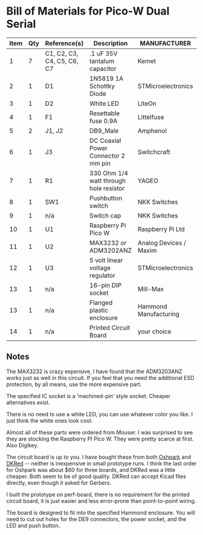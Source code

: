 # Bill of Materials for Pico-W Dual Serial

| Item | Qty | Reference(s)               | Description                            | MANUFACTURER           | Part Number                  |
|------|-----|----------------------------|----------------------------------------|------------------------|------------------------------|
| 1    | 7   | C1, C2, C3, C4, C5, C6, C7 | .1 uF 35V tantalum capacitor           | Kemet                  | T350A104M035AT               | 
| 2    | 1   | D1                         | 1N5819 1A Schottky Diode               | STMicroelectronics     | 1N5819                       |
| 3    | 1   | D2                         | White LED                              | LiteOn                 | LTW-420D7                    |
| 4    | 1   | F1                         | Resettable fuse 0.9A                   | Littelfuse             | RUEF090                      |
| 5    | 2   | J1, J2                     | DB9_Male                               | Amphenol               | L717SDE09PA4CH4RC309         |
| 6    | 1   | J3                         | DC Coaxial Power Connector 2 mm pin    | Switchcraft            | RAPC722X                     |
| 7    | 1   | R1                         | 330 Ohm 1/4 watt through hole resistor | YAGEO                  | CFR-25JT-52-330R             |
| 8    | 1   | SW1                        | Pushbutton switch                      | NKK Switches           | GB215AHB                     |
| 9    | 1   | n/a                        | Switch cap                             | NKK Switches           | AT4063                       |
| 10   | 1   | U1                         | Raspberry Pi Pico W                    | Raspberry Pi Ltd       | SCO918                       |
| 11   | 1   | U2                         | MAX3232 *or* ADM3202ANZ                | Analog Devices / Maxim | MAX3232ECPE+ *or* ADM3202ANZ |
| 12   | 1   | U3                         | 5 volt linear voltage regulator        | STMicroelectronics     | L7805CV                      |
| 13   | 1   | n/a                        | 16-pin DIP socket                      | Mill-Max               | 110-47-316-41-001000         |
| 13   | 1   | n/a                        | Flanged plastic enclosure              | Hammond Manufacturing  | 1591XXSFLBK                  | 
| 14   | 1   | n/a                        | Printed Circuit Board                  | your choice            | n/a                          |

## Notes

The MAX3232 is crazy expensive, I have found that the ADM3203ANZ works just as well in this circuit.  If you feel that
you need the additional ESD protection, by all means, use the more expensive part.  

The specified IC socket is a 'machined-pin' style socket.  Cheaper alternatives exist.

There is no need to use a white LED, you can use whatever color you like.  I just think the white ones look cool.

Almost all of these parts were ordered from Mouser.  I was surprised to see they are stocking the Raspberry PI Pico W.
They were pretty scarce at first.  Also Digikey.

The circuit board is up to you.  I have bought these from both [Oshpark](https://www.oshpark.com) and 
[DKRed](https://www.digikey.com/en/resources/dkred) -- neither is inexpensive in small prototype runs.  I think the 
last order for Oshpark was about $60 for three boards, and DKRed was a little cheaper.  Both seem to be of good 
quality.  DKRed can accept Kicad files directly, even though it asked for Gerbers.  

I built the prototype on perf-board, there is no requirement for the printed circuit board, it is just
easier and less error-prone than point-to-point wiring.

The board is designed to fit into the specified Hammond enclosure.  You will need to cut out holes for the DE9 
connectors, the power socket, and the LED and push button.